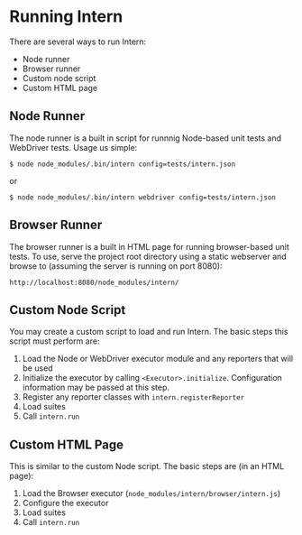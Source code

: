 # Running Intern

There are several ways to run Intern:

* Node runner
* Browser runner
* Custom node script
* Custom HTML page

## Node Runner

The node runner is a built in script for runnnig Node-based unit tests and WebDriver tests. Usage us simple:

    $ node node_modules/.bin/intern config=tests/intern.json

or

    $ node node_modules/.bin/intern webdriver config=tests/intern.json

## Browser Runner

The browser runner is a built in HTML page for running browser-based unit tests. To use, serve the project root
directory using a static webserver and browse to (assuming the server is running on port 8080):

    http://localhost:8080/node_modules/intern/

## Custom Node Script

You may create a custom script to load and run Intern. The basic steps this script must perform are:

1. Load the Node or WebDriver executor module and any reporters that will be used
2. Initialize the executor by calling `<Executor>.initialize`. Configuration information may be passed at this step.
3. Register any reporter classes with `intern.registerReporter`
4. Load suites
5. Call `intern.run`

## Custom HTML Page

This is similar to the custom Node script. The basic steps are (in an HTML page):

1. Load the Browser executor (`node_modules/intern/browser/intern.js`)
2. Configure the executor
3. Load suites
4. Call `intern.run`
